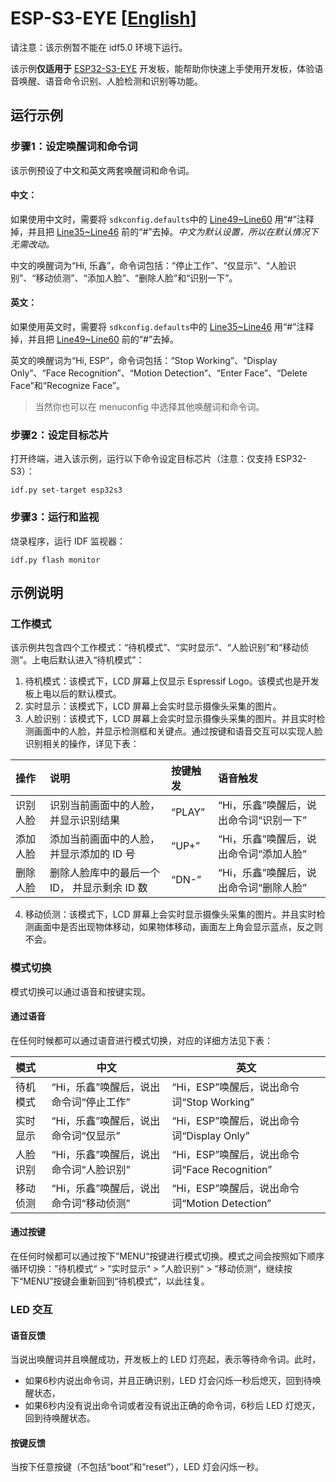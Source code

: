 # ESP-S3-EYE [[English](./README.md)]

请注意：该示例暂不能在 idf5.0 环境下运行。

该示例**仅适用于** [ESP32-S3-EYE](https://www.espressif.com/zh-hans/products/devkits) 开发板，能帮助你快速上手使用开发板，体验语音唤醒、语音命令识别、人脸检测和识别等功能。



## 运行示例

### 步骤1：设定唤醒词和命令词

该示例预设了中文和英文两套唤醒词和命令词。

#### 中文：

如果使用中文时，需要将 `sdkconfig.defaults`中的 [Line49~Line60](./sdkconfig.defaults#L49) 用“#”注释掉，并且把 [Line35~Line46](./sdkconfig.defaults#L35) 前的“#”去掉。*中文为默认设置，所以在默认情况下无需改动。*

中文的唤醒词为“Hi, 乐鑫”，命令词包括：“停止工作”、“仅显示”、“人脸识别”、“移动侦测”、“添加人脸”、“删除人脸”和“识别一下”。

#### 英文：

如果使用英文时，需要将 `sdkconfig.defaults`中的 [Line35~Line46](./sdkconfig.defaults#L35) 用“#”注释掉，并且把 [Line49~Line60](./sdkconfig.defaults#L49) 前的“#”去掉。

英文的唤醒词为“Hi, ESP”，命令词包括：“Stop Working”、“Display Only”、“Face Recognition”、“Motion Detection”、“Enter Face”、“Delete Face”和“Recognize Face”。

> 当然你也可以在 menuconfig 中选择其他唤醒词和命令词。



### 步骤2：设定目标芯片

打开终端，进入该示例，运行以下命令设定目标芯片（注意：仅支持 ESP32-S3）：

```shell
idf.py set-target esp32s3
```



### 步骤3：运行和监视

烧录程序，运行 IDF 监视器：

```shell
idf.py flash monitor
```



## 示例说明

### 工作模式

该示例共包含四个工作模式：“待机模式”、“实时显示”、“人脸识别”和“移动侦测”。上电后默认进入“待机模式”：

1. 待机模式：该模式下，LCD 屏幕上仅显示 Espressif Logo。该模式也是开发板上电以后的默认模式。
1. 实时显示：该模式下，LCD 屏幕上会实时显示摄像头采集的图片。
1. 人脸识别：该模式下，LCD 屏幕上会实时显示摄像头采集的图片。并且实时检测画面中的人脸，并显示检测框和关键点。通过按键和语音交互可以实现人脸识别相关的操作，详见下表：

| 操作     | 说明                                         | 按键触发 | 语音触发                               |
| :------- | :------------------------------------------- | :------- | :------------------------------------- |
| 识别人脸 | 识别当前画面中的人脸，并显示识别结果         | “PLAY”   | “Hi，乐鑫”唤醒后，说出命令词“识别一下” |
| 添加人脸 | 添加当前画面中的人脸，并显示添加的 ID 号     | “UP+”    | “Hi，乐鑫”唤醒后，说出命令词“添加人脸” |
| 删除人脸 | 删除人脸库中的最后一个 ID， 并显示剩余 ID 数 | “DN-”    | “Hi，乐鑫”唤醒后，说出命令词“删除人脸” |

4. 移动侦测：该模式下，LCD 屏幕上会实时显示摄像头采集的图片。并且实时检测画面中是否出现物体移动，如果物体移动，画面左上角会显示蓝点，反之则不会。



### 模式切换

模式切换可以通过语音和按键实现。



#### 通过语音

在任何时候都可以通过语音进行模式切换，对应的详细方法见下表：

| 模式     | 中文                                   | 英文                                          |
| :------- | -------------------------------------- | --------------------------------------------- |
| 待机模式 | “Hi，乐鑫”唤醒后，说出命令词“停止工作” | “Hi，ESP”唤醒后，说出命令词“Stop Working”     |
| 实时显示 | “Hi，乐鑫”唤醒后，说出命令词“仅显示”   | “Hi，ESP”唤醒后，说出命令词“Display Only”     |
| 人脸识别 | “Hi，乐鑫”唤醒后，说出命令词“人脸识别” | “Hi，ESP”唤醒后，说出命令词“Face Recognition” |
| 移动侦测 | “Hi，乐鑫”唤醒后，说出命令词“移动侦测” | “Hi，ESP”唤醒后，说出命令词“Motion Detection” |



#### 通过按键

在任何时候都可以通过按下”MENU“按键进行模式切换。模式之间会按照如下顺序循环切换：”待机模式“ > ”实时显示“ > ”人脸识别“ > ”移动侦测“，继续按下“MENU”按键会重新回到“待机模式”，以此往复。



### LED 交互

#### 语音反馈

当说出唤醒词并且唤醒成功，开发板上的 LED 灯亮起，表示等待命令词。此时，

- 如果6秒内说出命令词，并且正确识别，LED 灯会闪烁一秒后熄灭，回到待唤醒状态，
- 如果6秒内没有说出命令词或者没有说出正确的命令词，6秒后 LED 灯熄灭，回到待唤醒状态。



#### 按键反馈

当按下任意按键（不包括“boot”和“reset”），LED 灯会闪烁一秒。